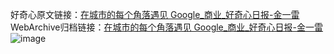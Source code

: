好奇心原文链接：[在城市的每个角落遇见 Google_商业_好奇心日报-金一雷](https://www.qdaily.com/articles/2786.html)
WebArchive归档链接：[在城市的每个角落遇见 Google_商业_好奇心日报-金一雷](http://web.archive.org/web/20190623151412/https://www.qdaily.com/articles/2786.html)
![image](http://ww3.sinaimg.cn/large/007d5XDply1g3v6iygnmuj30u03x57wh)